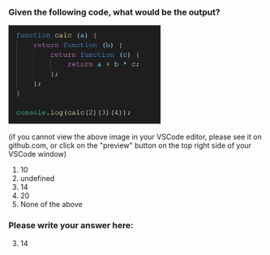 ### Given the following code, what would be the output?

<img src="images/calc.png" width="300px" alt="" width="50%">

(if you cannot view the above image in your VSCode editor, please see it
on github.com, or click on the "preview" button on the top right side of your VSCode window)

1. 10
2. undefined
3. 14
4. 20
5. None of the above

### Please write your answer here:
3. 14
